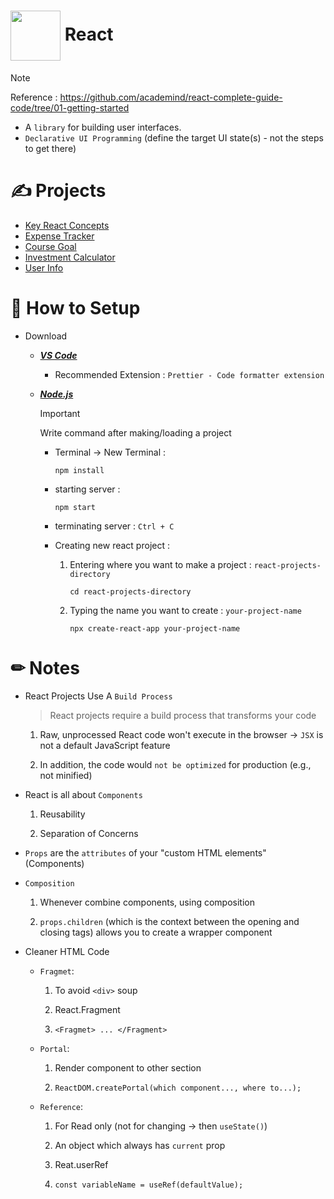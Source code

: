 # <div> <picture> <img align="center" src="https://github.com/kdh4646/react-study/assets/71913953/85a00039-78fa-4efd-845b-d7d8ac23af73" width="80" height="80"> </picture> React </div>
> [!NOTE]
> Reference : https://github.com/academind/react-complete-guide-code/tree/01-getting-started
- A `library` for building user interfaces. 
- `Declarative UI Programming` (define the target UI state(s) - not the steps to get there)

# ✍ Projects
- [Key React Concepts](https://github.com/kdh4646/key-react-concepts/tree/f6287653ed38d692780f8c614a2286491f25a8a8)
- [Expense Tracker](https://github.com/kdh4646/expense-tracker/tree/11d3ec97a59ec211c7220dbbc84fc7cd3e814879)
- [Course Goal](https://github.com/kdh4646/course-goal/tree/095ed625e7adec440007e0d4721eaca2e03f6e8b)
- [Investment Calculator](https://github.com/kdh4646/investment-calculator/tree/49825efeda8f1a6bf43922d2c4b497693434a1f1)
- [User Info](https://github.com/kdh4646/user-info/tree/4725dbbd65741b4b59e27304b98be5394664503e)

# 📖 How to Setup
- Download
  - <a href="https://code.visualstudio.com/download"> ***VS Code*** </a>
    - Recommended Extension : `Prettier - Code formatter extension`
  - <a href="https://nodejs.org/en/download/current"> ***Node.js*** </a>
  
    > [!IMPORTANT]
    > Write command after making/loading a project
    - Terminal -> New Terminal :
      ```
      npm install
      ```
    - starting server :
      ```
      npm start
      ```
    - terminating server : `Ctrl + C`

    - Creating new react project :
    
      1. Entering where you want to make a project : `react-projects-directory`
      
          ```
          cd react-projects-directory
          ```
      2. Typing the name you want to create : `your-project-name`
      
          ```
          npx create-react-app your-project-name
          ```

#  ✏ Notes
- React Projects Use A `Build Process`

  > React projects require a build process that transforms your code

  1. Raw, unprocessed React code won't execute in the browser -> `JSX` is not a default JavaScript feature
  
  2. In addition, the code would `not be optimized` for production (e.g., not minified)

- React is all about `Components`
  1. Reusability

  2. Separation of Concerns

- `Props` are the `attributes` of your "custom HTML elements" (Components)

- `Composition`
  1. Whenever combine components, using composition
  
  2. `props.children` (which is the context between the opening and closing tags) allows you to create a wrapper component
 
- Cleaner HTML Code
  - `Fragmet`:
    1. To avoid `<div>` soup
    
    2. React.Fragment
    
    3. `<Fragmet> ... </Fragment>`
  
  - `Portal`:
    1. Render component to other section
  
    2. `ReactDOM.createPortal(which component..., where to...);`
  
  - `Reference`:
    1. For Read only (not for changing -> then `useState()`)

    2. An object which always has `current` prop

    3. Reat.userRef

    4. `const variableName = useRef(defaultValue);`
